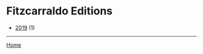 # Fitzcarraldo Editions

  * [2019](./fitzcarraldo-editions-2019.md) (1)

----

[Home](../index.md)
